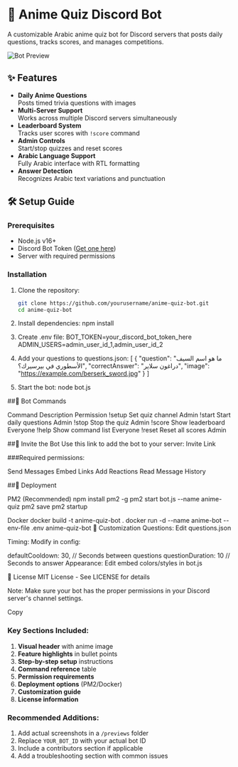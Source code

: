 # 🎌 Anime Quiz Discord Bot

A customizable Arabic anime quiz bot for Discord servers that posts daily questions, tracks scores, and manages competitions.

![Bot Preview](https://static.wikia.nocookie.net/frieren/images/9/96/Himmel_anime_portrait.png/revision/latest?cb=20231017083515)

## ✨ Features

- **Daily Anime Questions**  
  Posts timed trivia questions with images
- **Multi-Server Support**  
  Works across multiple Discord servers simultaneously
- **Leaderboard System**  
  Tracks user scores with `!score` command
- **Admin Controls**  
  Start/stop quizzes and reset scores
- **Arabic Language Support**  
  Fully Arabic interface with RTL formatting
- **Answer Detection**  
  Recognizes Arabic text variations and punctuation

## 🛠 Setup Guide

### Prerequisites

- Node.js v16+
- Discord Bot Token ([Get one here](https://discord.com/developers/applications))
- Server with required permissions

### Installation

1. Clone the repository:
   ```bash
   git clone https://github.com/yourusername/anime-quiz-bot.git
   cd anime-quiz-bot
   
2. Install dependencies:
npm install

3. Create .env file:
BOT_TOKEN=your_discord_bot_token_here
ADMIN_USERS=admin_user_id_1,admin_user_id_2

4. Add your questions to questions.json:
[
  {
    "question": "ما هو اسم السيف الأسطوري في بيرسيرك؟",
    "correctAnswer": "دراغون سلاير",
    "image": "https://example.com/berserk_sword.jpg"
  }
]

5. Start the bot:
node bot.js

##🤖 Bot Commands

Command	Description	Permission
!setup	Set quiz channel	Admin
!start	Start daily questions	Admin
!stop	Stop the quiz	Admin
!score	Show leaderboard	Everyone
!help	Show command list	Everyone
!reset	Reset all scores	Admin

##🔗 Invite the Bot
Use this link to add the bot to your server:
Invite Link

###Required permissions:

Send Messages
Embed Links
Add Reactions
Read Message History

##🚀 Deployment

PM2 (Recommended)
npm install pm2 -g
pm2 start bot.js --name anime-quiz
pm2 save
pm2 startup

Docker
docker build -t anime-quiz-bot .
docker run -d --name anime-bot --env-file .env anime-quiz-bot
📝 Customization
Questions: Edit questions.json

Timing: Modify in config:

defaultCooldown: 30, // Seconds between questions
questionDuration: 10 // Seconds to answer
Appearance: Edit embed colors/styles in bot.js

📜 License
MIT License - See LICENSE for details

Note: Make sure your bot has the proper permissions in your Discord server's channel settings.

Copy

### Key Sections Included:
1. **Visual header** with anime image
2. **Feature highlights** in bullet points
3. **Step-by-step setup** instructions
4. **Command reference** table
5. **Permission requirements**
6. **Deployment options** (PM2/Docker)
7. **Customization guide**
8. **License information**

### Recommended Additions:
1. Add actual screenshots in a `/previews` folder
2. Replace `YOUR_BOT_ID` with your actual bot ID
3. Include a contributors section if applicable
4. Add a troubleshooting section with common issues
